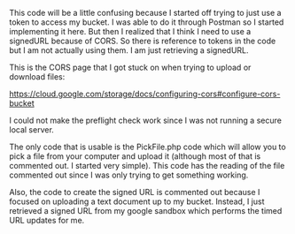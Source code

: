 This code will be a little confusing because I started off trying to just use a token to
access my bucket.  I was able to do it through Postman so I started implementing it here.
But then I realized that I think I need to use a signedURL because of CORS. So there is reference
to tokens in the code but I am not actually using them.  I am just retrieving a signedURL.

This is the CORS page that I got stuck on when trying to upload or download files:

https://cloud.google.com/storage/docs/configuring-cors#configure-cors-bucket

I could not make the preflight check work since I was not running a secure local server.

The only code that is usable is the PickFile.php code which will allow you to pick a file
from your computer and upload it (although most of that is commented out. I started
very simple).  This code has the reading of the file commented out since
I was only trying to get something working.

Also, the code to create the signed URL is commented out because I focused on uploading
a text document up to my bucket.  Instead, I just retrieved a signed URL from my google sandbox
which performs the timed URL updates for me.

